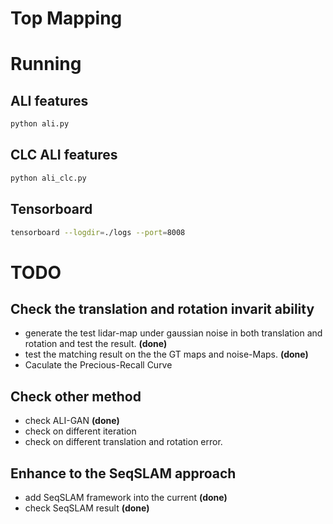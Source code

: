 # Top Mapping

# Running


## ALI features
```bash
python ali.py
```

## CLC ALI features
```bash
python ali_clc.py
```

## Tensorboard
```bash
tensorboard --logdir=./logs --port=8008
```

# TODO

## Check the translation and rotation invarit ability
* generate the test lidar-map under gaussian noise in both translation and rotation and test the result. **(done)**
* test the matching result on the the GT maps and noise-Maps. **(done)**
* Caculate the Precious-Recall Curve

## Check other method
* check ALI-GAN **(done)**
* check on different iteration
* check on different translation and rotation error.

## Enhance to the SeqSLAM approach
* add SeqSLAM framework into the current **(done)**
* check SeqSLAM result **(done)**
